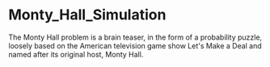 # Monty_Hall_Simulation
The Monty Hall problem is a brain teaser, in the form of a probability puzzle, loosely based on the American television game show Let's Make a Deal and named after its original host, Monty Hall.
